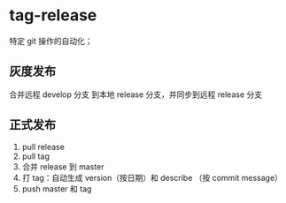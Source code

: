 # tag-release
特定 git 操作的自动化；

## 灰度发布
合并远程 develop 分支 到本地 release 分支，并同步到远程 release 分支

## 正式发布
1. pull release
2. pull tag
3. 合并 release 到 master
4. 打 tag：自动生成 version（按日期）和 describe （按 commit message）
5. push master 和 tag
